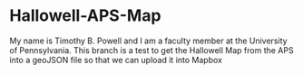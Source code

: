 # Hallowell-APS-Map 

My name is Timothy B. Powell and I am a faculty member at the University of Pennsylvania.  This branch is a test to get the Hallowell Map from the APS into a geoJSON file so that we can upload it into Mapbox
